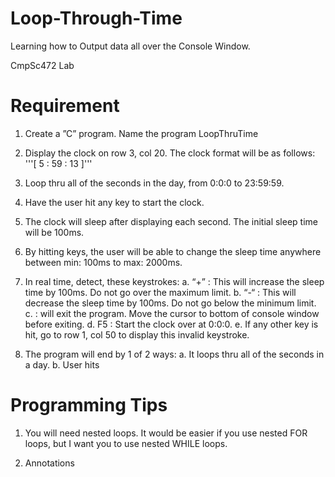# Loop-Through-Time
Learning how to Output data all over the Console Window.


CmpSc472 Lab

# Requirement
1. Create a  ”C” program.  Name the program LoopThruTime

2. Display the clock on row 3, col 20.  The clock format will be as follows:  
'''[  5 : 59 : 13 ]'''

3. Loop thru all of the seconds in the day, from 0:0:0 to 23:59:59.

4. Have the user hit any key to start the clock.

5. The clock will sleep after displaying each second.  The initial sleep time will be 100ms.

6. By hitting keys, the user will be able to change the sleep time anywhere between min: 
100ms  to max: 2000ms.

7. In real time, detect, these keystrokes:
    a. “+” : This will increase the sleep time by 100ms.  Do not go over the maximum 
limit.
    b. “-“ : This will decrease the sleep time by 100ms. Do not go below the minimum 
limit.
    c. <esc> : will exit the program. Move the cursor to bottom of console window 
before exiting.
    d. F5  : Start the clock over at 0:0:0.
    e. If any other key is hit, go to row 1, col 50 to display this     invalid keystroke.

8. The program will end by 1 of 2 ways:
    a. It loops thru all of the seconds in a day.
    b. User hits <escape>
# Programming Tips
1. You will need nested loops.  It would be easier if you use nested FOR loops, but I want 
you to use nested WHILE loops.

2. Annotations
